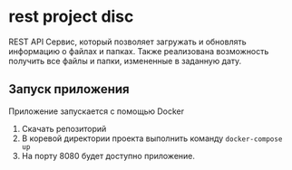# rest project disc
REST API Сервис, который позволяет загружать и обновлять информацию о файлах и папках. 
Также реализована возможность получить все файлы и папки, измененные в заданную дату.

## Запуск приложения
Приложение запускается с помощью Docker
1. Скачать репозиторий
2. В коревой директории проекта выполнить команду `docker-compose up`
3. На порту 8080 будет доступно приложение.


    

